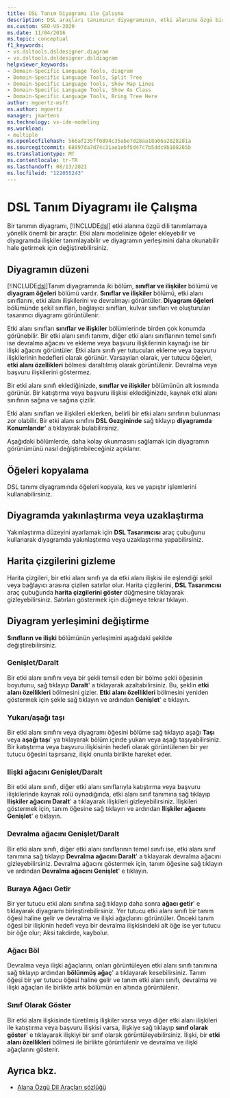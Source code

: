 ```yaml
---
title: DSL Tanım Diyagramı ile Çalışma
description: DSL araçları tanımının diyagramının, etki alanına özgü bir dili tanımlamaya yönelik önemli bir araç olduğunu öğrenin.
ms.custom: SEO-VS-2020
ms.date: 11/04/2016
ms.topic: conceptual
f1_keywords:
- vs.dsltools.dsldesigner.diagram
- vs.dsltools.dsldesigner.dsldiagram
helpviewer_keywords:
- Domain-Specific Language Tools, diagram
- Domain-Specific Language Tools, Split Tree
- Domain-Specific Language Tools, Show Map Lines
- Domain-Specific Language Tools, Show As Class
- Domain-Specific Language Tools, Bring Tree Here
author: mgoertz-msft
ms.author: mgoertz
manager: jmartens
ms.technology: vs-ide-modeling
ms.workload:
- multiple
ms.openlocfilehash: 566af235ff0894c35abe7d28aa18a06a2828281a
ms.sourcegitcommit: 68897da7d74c31ae1ebf5d47c7b5ddc9b108265b
ms.translationtype: MT
ms.contentlocale: tr-TR
ms.lasthandoff: 08/13/2021
ms.locfileid: "122055243"
---
```

# <a name="working-with-the-dsl-definition-diagram"></a>DSL Tanım Diyagramı ile Çalışma
Bir tanımın diyagramı, [!INCLUDE[dsl](../modeling/includes/dsl_md.md)] etki alanına özgü dili tanımlamaya yönelik önemli bir araçtır. Etki alanı modelinize öğeler ekleyebilir ve diyagramda ilişkiler tanımlayabilir ve diyagramın yerleşimini daha okunabilir hale getirmek için değiştirebilirsiniz.

## <a name="the-layout-of-the-diagram"></a>Diyagramın düzeni
 [!INCLUDE[dsl](../modeling/includes/dsl_md.md)]Tanım diyagramında iki bölüm, **sınıflar ve ilişkiler** bölümü ve **diyagram öğeleri** bölümü vardır. **Sınıflar ve ilişkiler** bölümü, etki alanı sınıflarını, etki alanı ilişkilerini ve devralmayı görüntüler. **Diyagram öğeleri** bölümünde şekil sınıfları, bağlayıcı sınıfları, kulvar sınıfları ve oluşturulan tasarımcı diyagramı görüntülenir.

 Etki alanı sınıfları **sınıflar ve ilişkiler** bölümlerinde birden çok konumda görünebilir. Bir etki alanı sınıfı tanımı, diğer etki alanı sınıflarının temel sınıfı ise devralma ağacını ve ekleme veya başvuru ilişkilerinin kaynağı ise bir ilişki ağacını görüntüler. Etki alanı sınıfı yer tutucuları ekleme veya başvuru ilişkilerinin hedefleri olarak görünür. Varsayılan olarak, yer tutucu öğeleri, **etki alanı özellikleri** bölmesi daraltılmış olarak görüntülenir. Devralma veya başvuru ilişkilerini göstermez.

 Bir etki alanı sınıfı eklediğinizde, **sınıflar ve ilişkiler** bölümünün alt kısmında görünür. Bir katıştırma veya başvuru ilişkisi eklediğinizde, kaynak etki alanı sınıfının sağına ve sağına çizilir.

 Etki alanı sınıfları ve ilişkileri eklerken, belirli bir etki alanı sınıfının bulunması zor olabilir. Bir etki alanı sınıfını **DSL Gezgininde** sağ tıklayıp **diyagramda Konumlandır**' a tıklayarak bulabilirsiniz.

 Aşağıdaki bölümlerde, daha kolay okunmasını sağlamak için diyagramın görünümünü nasıl değiştirebileceğiniz açıklanır.

## <a name="copying-elements"></a>Öğeleri kopyalama
 DSL tanımı diyagramında öğeleri kopyala, kes ve yapıştır işlemlerini kullanabilirsiniz.

## <a name="zooming-in-or-out-on-the-diagram"></a>Diyagramda yakınlaştırma veya uzaklaştırma
 Yakınlaştırma düzeyini ayarlamak için **DSL Tasarımcısı** araç çubuğunu kullanarak diyagramda yakınlaştırma veya uzaklaştırma yapabilirsiniz.

## <a name="hiding-map-lines"></a>Harita çizgilerini gizleme
 Harita çizgileri, bir etki alanı sınıfı ya da etki alanı ilişkisi ile eşlendiği şekil veya bağlayıcı arasına çizilen satırlar olur. Harita çizgilerini, **DSL Tasarımcısı** araç çubuğunda **harita çizgilerini göster** düğmesine tıklayarak gizleyebilirsiniz. Satırları göstermek için düğmeye tekrar tıklayın.

## <a name="changing-the-diagram-layout"></a>Diyagram yerleşimini değiştirme
 **Sınıfların ve ilişki** bölümünün yerleşimini aşağıdaki şekilde değiştirebilirsiniz.

### <a name="expandcollapse"></a>Genişlet/Daralt
 Bir etki alanı sınıfını veya bir şekli temsil eden bir bölme şekli öğesinin boyutunu, sağ tıklayıp **Daralt**' a tıklayarak azaltabilirsiniz. Bu, şeklin **etki alanı özellikleri** bölmesini gizler. **Etki alanı özellikleri** bölmesini yeniden göstermek için şekle sağ tıklayın ve ardından **Genişlet**' e tıklayın.

### <a name="move-updown"></a>Yukarı/aşağı taşı
 Bir etki alanı sınıfını veya diyagramı öğesini bölüme sağ tıklayıp aşağı **Taşı** veya **aşağı taşı**' ya tıklayarak bölüm içinde yukarı veya aşağı taşıyabilirsiniz. Bir katıştırma veya başvuru ilişkisinin hedefi olarak görüntülenen bir yer tutucu öğesini taşırsanız, ilişki onunla birlikte hareket eder.

### <a name="expandcollapse-relationships-tree"></a>Ilişki ağacını Genişlet/Daralt
 Bir etki alanı sınıfı, diğer etki alanı sınıflarıyla katıştırma veya başvuru ilişkilerinde kaynak rolü oynadığında, etki alanı sınıf tanımına sağ tıklayıp **Ilişkiler ağacını Daralt**' a tıklayarak ilişkileri gizleyebilirsiniz. İlişkileri göstermek için, tanım öğesine sağ tıklayın ve ardından **Ilişkiler ağacını Genişlet**' e tıklayın.

### <a name="expandcollapse-inheritance-tree"></a>Devralma ağacını Genişlet/Daralt
 Bir etki alanı sınıfı, diğer etki alanı sınıflarının temel sınıfı ise, etki alanı sınıf tanımına sağ tıklayıp **Devralma ağacını Daralt**' a tıklayarak devralma ağacını gizleyebilirsiniz. Devralma ağacını göstermek için, tanım öğesine sağ tıklayın ve ardından **Devralma ağacını Genişlet**' e tıklayın.

### <a name="bring-tree-here"></a>Buraya Ağacı Getir
 Bir yer tutucu etki alanı sınıfına sağ tıklayıp daha sonra **ağacı getir**' e tıklayarak diyagramı birleştirebilirsiniz. Yer tutucu etki alanı sınıfı bir tanım öğesi haline gelir ve devralma ve ilişki ağaçlarını görüntüler. Önceki tanım öğesi bir ilişkinin hedefi veya bir devralma ilişkisindeki alt öğe ise yer tutucu bir öğe olur; Aksi takdirde, kaybolur.

### <a name="split-tree"></a>Ağacı Böl
 Devralma veya ilişki ağaçlarını, onları görüntüleyen etki alanı sınıfı tanımına sağ tıklayıp ardından **bölünmüş ağaç**' a tıklayarak kesebilirsiniz. Tanım öğesi bir yer tutucu öğesi haline gelir ve tanım etki alanı sınıfı, devralma ve ilişki ağaçları ile birlikte artık bölümün en altında görüntülenir.

### <a name="show-as-class"></a>Sınıf Olarak Göster
 Bir etki alanı ilişkisinde türetilmiş ilişkiler varsa veya diğer etki alanı ilişkileri ile katıştırma veya başvuru ilişkisi varsa, ilişkiye sağ tıklayıp **sınıf olarak göster**' e tıklayarak ilişkiyi bir sınıf olarak görüntüleyebilirsiniz. İlişki, bir **etki alanı özellikleri** bölmesi ile birlikte görüntülenir ve devralma ve ilişki ağaçlarını gösterir.

## <a name="see-also"></a>Ayrıca bkz.

- [Alana Özgü Dil Araçları sözlüğü](/previous-versions/bb126564(v=vs.100))